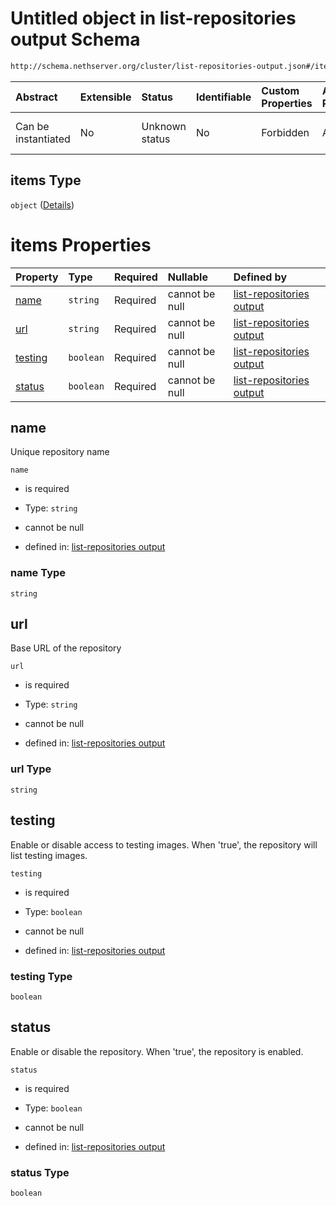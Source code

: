 # Untitled object in list-repositories output Schema

```txt
http://schema.nethserver.org/cluster/list-repositories-output.json#/items
```



| Abstract            | Extensible | Status         | Identifiable | Custom Properties | Additional Properties | Access Restrictions | Defined In                                                                                      |
| :------------------ | :--------- | :------------- | :----------- | :---------------- | :-------------------- | :------------------ | :---------------------------------------------------------------------------------------------- |
| Can be instantiated | No         | Unknown status | No           | Forbidden         | Allowed               | none                | [list-repositories-output.json\*](cluster/list-repositories-output.json "open original schema") |

## items Type

`object` ([Details](list-repositories-output-items.md))

# items Properties

| Property            | Type      | Required | Nullable       | Defined by                                                                                                                                                                      |
| :------------------ | :-------- | :------- | :------------- | :------------------------------------------------------------------------------------------------------------------------------------------------------------------------------ |
| [name](#name)       | `string`  | Required | cannot be null | [list-repositories output](list-repositories-output-items-properties-name.md "http://schema.nethserver.org/cluster/list-repositories-output.json#/items/properties/name")       |
| [url](#url)         | `string`  | Required | cannot be null | [list-repositories output](list-repositories-output-items-properties-url.md "http://schema.nethserver.org/cluster/list-repositories-output.json#/items/properties/url")         |
| [testing](#testing) | `boolean` | Required | cannot be null | [list-repositories output](list-repositories-output-items-properties-testing.md "http://schema.nethserver.org/cluster/list-repositories-output.json#/items/properties/testing") |
| [status](#status)   | `boolean` | Required | cannot be null | [list-repositories output](list-repositories-output-items-properties-status.md "http://schema.nethserver.org/cluster/list-repositories-output.json#/items/properties/status")   |

## name

Unique repository name

`name`

*   is required

*   Type: `string`

*   cannot be null

*   defined in: [list-repositories output](list-repositories-output-items-properties-name.md "http://schema.nethserver.org/cluster/list-repositories-output.json#/items/properties/name")

### name Type

`string`

## url

Base URL of the repository

`url`

*   is required

*   Type: `string`

*   cannot be null

*   defined in: [list-repositories output](list-repositories-output-items-properties-url.md "http://schema.nethserver.org/cluster/list-repositories-output.json#/items/properties/url")

### url Type

`string`

## testing

Enable or disable access to testing images. When 'true', the repository will list testing images.

`testing`

*   is required

*   Type: `boolean`

*   cannot be null

*   defined in: [list-repositories output](list-repositories-output-items-properties-testing.md "http://schema.nethserver.org/cluster/list-repositories-output.json#/items/properties/testing")

### testing Type

`boolean`

## status

Enable or disable the repository. When 'true', the repository is enabled.

`status`

*   is required

*   Type: `boolean`

*   cannot be null

*   defined in: [list-repositories output](list-repositories-output-items-properties-status.md "http://schema.nethserver.org/cluster/list-repositories-output.json#/items/properties/status")

### status Type

`boolean`
